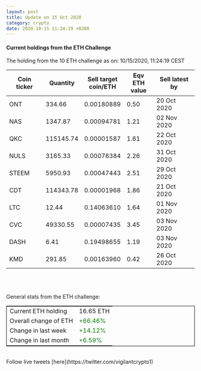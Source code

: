 ```yaml
---
layout: post
title: Update on 15 Oct 2020
category: crypto
date: 2020-10-15 11:24:19 +0200
---
```

<!-- Global site tag (gtag.js) - Google Analytics -->
<script async src="https://www.googletagmanager.com/gtag/js?id=UA-103831149-5"></script>
<script>
  window.dataLayer = window.dataLayer || [];
  function gtag(){dataLayer.push(arguments);}
  gtag('js', new Date());

  gtag('config', 'UA-103831149-5');
</script>


#### Current holdings from the ETH Challenge

The holding from the 10 ETH challenge as on: 10/15/2020, 11:24:19 CEST

|Coin ticker|Quantity|Sell target<br>coin/ETH|Eqv ETH<br>value|Sell latest by|
|-----------|--------|-----------|-----------|--------------|
ONT|334.66|  0.00180889|0.50|20 Oct 2020|
NAS|1347.87|  0.00094781|1.21|02 Nov 2020|
QKC|115145.74|  0.00001587|1.61|22 Oct 2020|
NULS|3165.33|  0.00076384|2.26|31 Oct 2020|
STEEM|5950.93|  0.00047443|2.51|29 Oct 2020|
CDT|114343.78|  0.00001968|1.86|21 Oct 2020|
LTC|12.44|  0.14063610|1.64|01 Nov 2020|
CVC|49330.55|  0.00007435|3.45|03 Nov 2020|
DASH|6.41|  0.19498655|1.19|03 Nov 2020|
KMD|291.85|  0.00163960|0.42|26 Oct 2020|

<br>
<br>
<br>
General stats from the ETH challenge:

<table style="border:1px solid black;margin-left:auto;margin-right:auto;">
	<tbody>
	<tr>
		<td>Current ETH holding</td>
		<td>     16.65 ETH</td>
	</tr>
	<tr>
		<td>Overall change of ETH</td>
		<td><font color="green">+66.46%</font></td>
	</tr>
	<tr>
		<td>Change in last week</td>
		<td><font color="green">+14.12%</font></td>
	</tr>
	<tr>
		<td>Change in last month</td>
		<td><font color="green">+6.59%</font></td>
	</tr>
	</tbody>
</table>

<br>
Follow live tweets [here](https://twitter.com/vigilantcrypto1)
<br>
<br>